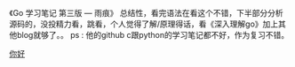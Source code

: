 

《Go 学习笔记 第三版 — 雨痕》
     总结性，看完语法在看这个不错，下半部分分析源码的，没投精力看，跳看，个人觉得了解/原理得话，看《深入理解go》加上其他blog就够了。。
     ps : 他的github  c跟python的学习笔记都不好，作为复习不错。



[你好](https://github.com/cracker8090/to-be-engineer/tree/master/MachineLearning-AI)

